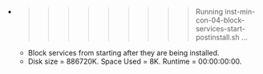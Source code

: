 * >>>>>>>>> Running inst-min-con-04-block-services-start-postinstall.sh ...
  * Block services from starting after they are being installed.
  * Disk size = 886720K. Space Used = 8K. Runtime = 00:00:00:00.

